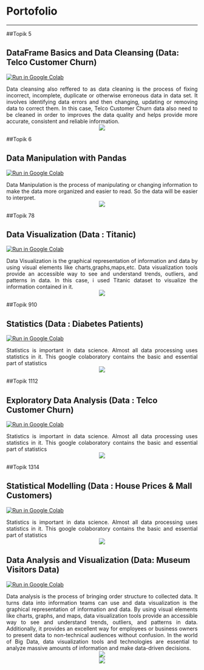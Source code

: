 # Portofolio
---
##Topik 5
## DataFrame Basics and Data Cleansing (Data: Telco Customer Churn)
[![Run in Google Colab](https://img.shields.io/badge/Colab-Run_in_Google_Colab-blue?logo=Google&logoColor=FDBA18)](https://colab.research.google.com/drive/1YYs0VP9hrtqWLh9UCZUg1uyyb-yVvEjA#scrollTo=zueR8Viootki)

<div style="text-align: justify">Data cleansing also reffered to as data cleaning is the process of fixing incorrect, incomplete, duplicate or otherwise erroneous data in data set. It involves identifying data errors and then changing, updating or removing data to correct them. In this case, Telco Customer Churn data also need to be cleaned in order to improves the data quality and helps provide more accurate, consistent and reliable information.   </div>

<center><img src="images/topic5.png"/></center>

##Topik 6
## Data Manipulation with Pandas 
[![Run in Google Colab](https://img.shields.io/badge/Colab-Run_in_Google_Colab-blue?logo=Google&logoColor=FDBA18)](https://colab.research.google.com/drive/1iv0gF1Z1Q1Wd3LGXa2_iXz9Vai5bSh2_#scrollTo=65e8a51c-b67e-4345-8d9a-c0e5b1f02580)

<div style="text-align: justify"> Data Manipulation is the process of manipulating or changing information to make the data more organized and easier to read. So the data will be easier to interpret. </div>

<center><img src="images/topic6.png"/></center>

##Topik 78
## Data Visualization (Data : Titanic)
[![Run in Google Colab](https://img.shields.io/badge/Colab-Run_in_Google_Colab-blue?logo=Google&logoColor=FDBA18)](https://colab.research.google.com/drive/17H4Fk85kESsdkufatJRsFA4dShtgXB8M)

<div style="text-align: justify"> Data Visualization is the graphical representation of information and data by using visual elements like charts,graphs,maps,etc. Data visualization tools provide an accessible way to see and understand trends, outliers, and patterns in data. In this case, i used Titanic dataset to visualize the information contained in it.  </div>

<center><img src="images/topic78.png"/></center>

##Topik 910
## Statistics (Data : Diabetes Patients)
[![Run in Google Colab](https://img.shields.io/badge/Colab-Run_in_Google_Colab-blue?logo=Google&logoColor=FDBA18)](https://colab.research.google.com/drive/14x0lwwcIJVghrDA1OjEiwQYUoPW5qoFp)

<div style="text-align: justify"> Statistics is important in data science. Almost all data processing uses statistics in it. This google colaboratory contains the basic and essential part of statistics  </div>

<center><img src="images/topic910.png"/></center>

##Topik 1112 
## Exploratory Data Analysis (Data : Telco Customer Churn)
[![Run in Google Colab](https://img.shields.io/badge/Colab-Run_in_Google_Colab-blue?logo=Google&logoColor=FDBA18)](https://colab.research.google.com/drive/1EwkPN4aR-DL0q0RYy1vtf5t17dFEA8jU?usp=sharing)

<div style="text-align: justify"> Statistics is important in data science. Almost all data processing uses statistics in it. This google colaboratory contains the basic and essential part of statistics  </div>

<center><img src="images/topic1112.png"/></center>

##Topik 1314 
## Statistical Modelling (Data : House Prices & Mall Customers)
[![Run in Google Colab](https://img.shields.io/badge/Colab-Run_in_Google_Colab-blue?logo=Google&logoColor=FDBA18)](https://colab.research.google.com/drive/1nLJ-kWcoKMxBYwgHUM-jxiIz8tvXCEjr?usp=sharing)

<div style="text-align: justify"> Statistics is important in data science. Almost all data processing uses statistics in it. This google colaboratory contains the basic and essential part of statistics  </div>

<center><img src="images/topic1314.png"/></center>


## Data Analysis and Visualization (Data: Museum Visitors Data)
[![Run in Google Colab](https://img.shields.io/badge/Colab-Run_in_Google_Colab-blue?logo=Google&logoColor=FDBA18)](https://colab.research.google.com/drive/1Ou_1vh4Yd2p3VtrXSYd31kxZRQy0DNZU)

<div style="text-align: justify">Data analysis is the process of bringing order structure to collected data. It turns data into information teams can use and data visualization is the graphical representation of information and data. By using visual elements like charts, graphs, and maps, data visualization tools provide an accessible way to see and understand trends, outliers, and patterns in data. Additionally, it provides an excellent way for employees or business owners to present data to non-technical audiences without confusion. In the world of Big Data, data visualization tools and technologies are essential to analyze massive amounts of information and make data-driven decisions. </div>

<center><img src="images/visdat.jpeg"/></center>
<center><img src="images/visdat2.jpeg"/></center>
